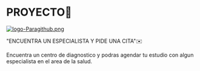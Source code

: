 
# PROYECTO🙌

[![logo-Paragithub.png](https://i.postimg.cc/Pxnwf4tC/logo-Paragithub.png)](https://postimg.cc/yJndv03K)

 "ENCUENTRA UN ESPECIALISTA Y PIDE UNA CITA"✉️

Encuentra un centro de diagnostico y podras agendar tu estudio con algun especialista en el area de la salud.



